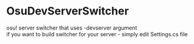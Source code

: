 # OsuDevServerSwitcher
osu! server switcher that uses -devserver argument    
if you want to build switcher for your server - simply edit Settings.cs file
